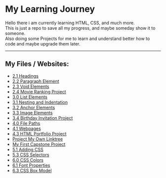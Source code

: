 <html lang="en">
<head>
    <meta charset="UTF-8">
    <meta http-equiv="X-UA-Compatible" content="IE=edge">
    <meta name="viewport" content="width=device-width, initial-scale=1.0">
        <title>My Learning Journey</title>
        <link 
        rel="stylesheet" 
        href="style.css"
        />
</head>
<body>
    <h1>My Learning Journey</h1>
        <p>Hello there i am currently learning HTML, CSS, and much more. 
        <br />
        This is just a repo to save all my progress, and maybe someday show it to someone.<br /> 
        Also doing some Projects for me to learn and understand better how to code and maybe upgrade them later.</p> 
        <hr/>
    <h2>My Files / Websites:</h2>
        <ul>
            <li>
                <a href="2.1 Heading Element/index.html">
                2.1 Headings
                </a>
            <li>
                <a href="2.2 Paragraph Element/index.html">
                2.2 Paragraph Element
                </a>
            <li>
                <a href="2.3 Void Elements/index.html">
                2.3 Void Elements
                </a>
            <li>
                <a href="2.4 Movie Ranking Project/index.html">
                2.4 Movie Ranking Project
                </a>
            <li>
                <a href="3.0 List Elements/index.html">
                3.0 List Elements
                </a>
            <li>
                <a href="3.1 Nesting and Indentation/index.html">
                3.1 Nesting and Indentation
                </a>
            <li>
                <a href="3.2 Anchor Elements/index.html">
                3.2 Anchor Elements
                </a>
            <li>
                <a href="3.3 Image Elements/index.html">
                3.3 Image Elements
                </a>
            <li>
                <a href="3.4 Birthday Invite Project/index.html">
                3.4 Birthday Invitation Project
                </a>
            <li>
                <a href="4.0 File Paths/Folder0/index.html">
                4.0 File Paths
                </a>
            <li>
                <a href="4.1+Webpages/index.html">
                4.1 Webpages
                </a>
            <li>
                <a href="4.3 HTML Porfolio Project/index.html">
                4.3 HTML Portfolio Project
                </a>
            <li>
                <a href="[Project]My Own Linktree/index.html">
                Project My Own Linktree
                </a>
            <li>
                <a href="Capstone Project 1">
                My First Capstone Project
                </a>
            <li>
                <a href="5.1. Adding CSS/index.html">
                5.1 Adding CSS
                </a>
            <li>
                <a href="5.3 CSS Selectors/index.html">
                5.3 CSS Selectors
                </a>
            <li>
                <a href="6.0 CSS Colors/index.html">
                6.0 CSS Colors
                </a>
            <li>
                <a href="6.1+Font+Properties/index.html">
                6.1 Font Properties
                </a>
            <li>
                <a href="6.3 CSS Box Model/index.html">
                6.3 CSS Box Model
                </a>
</body>